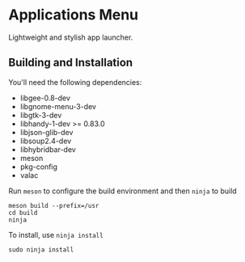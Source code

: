 # Applications Menu

Lightweight and stylish app launcher.

## Building and Installation

You'll need the following dependencies:
* libgee-0.8-dev
* libgnome-menu-3-dev
* libgtk-3-dev
* libhandy-1-dev >= 0.83.0
* libjson-glib-dev
* libsoup2.4-dev
* libhybridbar-dev
* meson
* pkg-config
* valac

Run `meson` to configure the build environment and then `ninja` to build

    meson build --prefix=/usr
    cd build
    ninja

To install, use `ninja install`

    sudo ninja install

